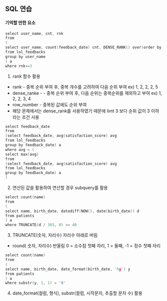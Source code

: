 ## SQL 연습

#### 기억할 만한 요소


```c
select user_name, cnt, rnk
from
(
select user_name, count(feedback_date) cnt, DENSE_RANK() over(order by count(feedback_date) desc) rnk
from lol_feedbacks
group by user_name
) a
where rnk<=3

```

1. rank 함수 활용
* rank - 중복 순위 부여 후, 중복 개수를 고려하여 다음 순위 부여 ex) 1, 2, 2, 2, 5
* dense_ranke - - 중복 순위 부여 후, 다음 순위는 중복순위를 제외하고 부여 ex) 1, 2, 2, 3, 4
* row_number - 중복된 값에도 순위 부여
* 해당 문제에서는 dense_rank를 사용하였기 때문에 limt 3 보다 순위 값이 3 이하라는 조건 사용

```c
select feedback_date
from 
(select feedback_date, avg(satisfaction_score) avg
from lol_feedbacks
group by feedback_date) a
where avg = (
select max(avg)
from
(select feedback_date, avg(satisfaction_score) avg
from lol_feedbacks
group by feedback_date) a
)

```

2. 연산된 값을 활용하여 연산할 경우 subquery를 활용

```c
select count(name)
from
(
select name, birth_date, datediff(NOW(), date(birth_date)) d
from patients
) a
where TRUNCATE(d / 365, 0) >= 40
```
3. TRUNCATE(숫자, 자리수) 자리수 아래로 버림
* round( 숫자, 자리수) 반올림 0 = 소수점 첫째 자리, 1 = 둘째, -1 = 정수 첫째 자리

```c
select count(name)
from
(
select name, birth_date, date_format(birth_date, '%y') y
from patients
) a 
where substr(y, 1, 1) = '8'

```

4. date_format(컬럼, 형식), substr(컬럼, 시작문자, 추출할 문자 수) 활용
